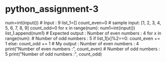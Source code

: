 # python_assignment-3
num=int(input())                                                   # Input : 9
list_1=[]
count_even=0                                                       # sample input: [1, 2, 3, 4, 5, 6, 7, 8, 9]
count_odd=0
for x in range(num):
    num1=int(input())
    list_1.append(num1)                                            # Expected output : Number of even numbers : 4
for x in range(num):                                               #                   Number of odd numbers : 5
     if list_1[x]%2==0:
         count_even += 1
     else:
         count_odd += 1                                            # My output : Number of even numbers : 4                                        
print("Number of even numbers :", count_even)                      #             Number of odd numbers : 5
print("Number of odd numbers :", count_odd)

